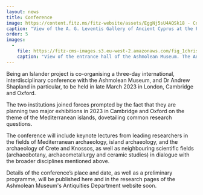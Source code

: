 ```yaml
---
layout: news
title: Conference
image: https://content.fitz.ms/fitz-website/assets/EggNj5sU4AQSk18 - Copy (1).jpg?key=exhibition
caption: "View of the A. G. Leventis Gallery of Ancient Cyprus at the Fitzwilliam Museum. Copyright Fitzwilliam Museum 2021."
order: 5
images:
  -
    file: https://fitz-cms-images.s3.eu-west-2.amazonaws.com/fig_1christophilopoulou_burn-1-.jpg
    caption: "View of the entrance hall of the Ashmolean Museum. The Antiquities Department of the Ashmolean Museum is a partner of the a joint conference, planned for Spring 2023. Copyright Ashmolean Museum 2020."
---
```


Being an Islander project is co-organising a three-day international, interdisciplinary conference with the Ashmolean Museum, and Dr Andrew Shapland in particular, to be held in late March 2023 in London, Cambridge and Oxford.

The two institutions joined forces prompted by the fact that they are planning two major exhibitions in 2023 in Cambridge and Oxford on the theme of the Mediterranean islands, dovetailing common research questions.

The conference will include keynote lectures from leading researchers in the fields of Mediterranean archaeology, island archaeology, and the archaeology of Crete and Knossos, as well as neighbouring scientific fields (archaeobotany, archaeometallurgy and ceramic studies) in dialogue with the broader disciplines mentioned above.

Details of the conference’s place and date, as well as a preliminary programme, will be published here and in the research pages of the Ashmolean Museum's Antiquities Department website soon.
